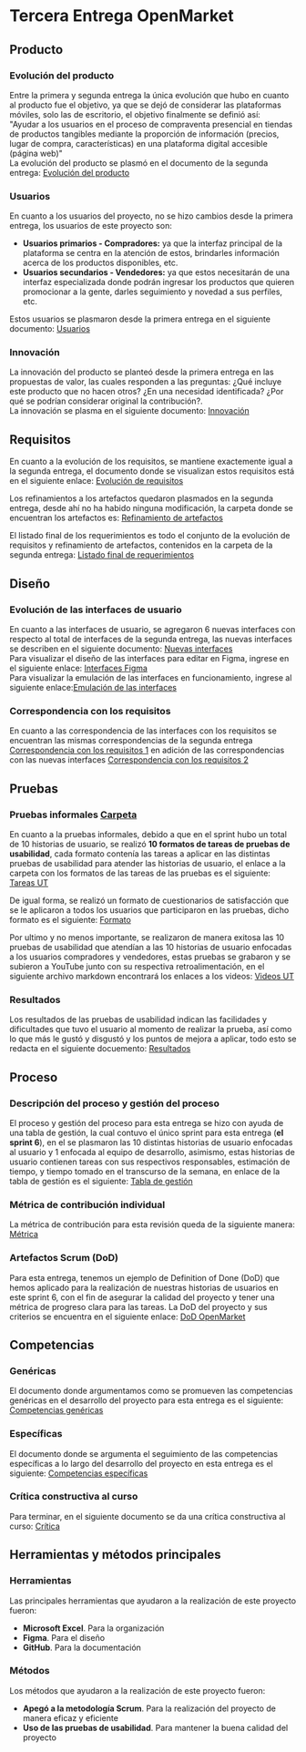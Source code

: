 # Tercera Entrega OpenMarket
## Producto
### Evolución del producto
Entre la primera y segunda entrega la única evolución que hubo en cuanto al producto fue el objetivo, ya que se dejó de considerar las plataformas móviles, solo las de escritorio, el objetivo finalmente se definió así:  
"Ayudar a los usuarios en el proceso de compraventa presencial en tiendas de productos tangibles mediante la proporción de información (precios, lugar de compra, características) en una plataforma digital accesible (página web)"  
La evolución del producto se plasmó en el documento de la segunda entrega: [Evolución del producto](https://github.com/SaidGonzalez19/OpenMarket/blob/0eddcf9d9bfb499064799eb66068511460f07b38/Evoluci%C3%B3n%20del%20producto.pdf)

### Usuarios
En cuanto a los usuarios del proyecto, no se hizo cambios desde la primera entrega, los usuarios de este proyecto son:  
- **Usuarios primarios - Compradores:** ya que la interfaz principal de la plataforma se centra en la atención de estos, brindarles información acerca de los productos disponibles, etc.
- **Usuarios secundarios - Vendedores:** ya que estos necesitarán de una interfaz especializada donde podrán ingresar los productos que quieren promocionar a la gente, darles seguimiento y novedad a sus perfiles, etc.

Estos usuarios se plasmaron desde la primera entrega en el siguiente documento: [Usuarios](https://github.com/SaidGonzalez19/OpenMarket/blob/3cd5817e47fcc5320fd4b3042caa8592d6a322f5/Producto.docx)

### Innovación
La innovación del producto se planteó desde la primera entrega en las propuestas de valor, las cuales responden a las preguntas: ¿Qué incluye este producto que no hacen otros? ¿En una necesidad identificada? ¿Por qué se podrían considerar original la contribución?.  
La innovación se plasma en el siguiente documento: [Innovación](https://github.com/SaidGonzalez19/OpenMarket/blob/4974c7d1dafea4b334a6ba72067c5a620421653d/Innovaci%C3%B3n.pdf)

## Requisitos
En cuanto a la evolución de los requisitos, se mantiene exactemente igual a la segunda entrega, el documento donde se visualizan estos requisitos está en el siguiente enlace: [Evolución de requisitos](https://github.com/SaidGonzalez19/OpenMarket/blob/0eddcf9d9bfb499064799eb66068511460f07b38/Requisitos/Evoluci%C3%B3n%20de%20requisitos.pdf)

Los refinamientos a los artefactos quedaron plasmados en la segunda entrega, desde ahí no ha habido ninguna modificación, la carpeta donde se encuentran los artefactos es: [Refinamiento de artefactos](https://github.com/SaidGonzalez19/OpenMarket/tree/0eddcf9d9bfb499064799eb66068511460f07b38/Requisitos/Refinamiento%20de%20artefactos)

El listado final de los requerimientos es todo el conjunto de la evolución de requisitos y refinamiento de artefactos, contenidos en la carpeta de la segunda entrega: [Listado final de requerimientos](https://github.com/SaidGonzalez19/OpenMarket/tree/0eddcf9d9bfb499064799eb66068511460f07b38/Requisitos)

## Diseño
### Evolución de las interfaces de usuario
En cuanto a las interfaces de usuario, se agregaron 6 nuevas interfaces con respecto al total de interfaces de la segunda entrega, las nuevas interfaces se describen en el siguiente documento: [Nuevas interfaces](https://github.com/SaidGonzalez19/OpenMarket/blob/4375936568bda23f41058229d5a1c8e99f52cc75/Dise%C3%B1o/Evoluci%C3%B3n%20de%20las%20interfaces%20de%20usuario.pdf)  
Para visualizar el diseño de las interfaces para editar en Figma, ingrese en el siguiente enlace: [Interfaces Figma](https://www.figma.com/design/URZkXiqF1xDprpB9cH3ReB/Interfaces?node-id=0-1&t=OqV9IUgnijpoECJI-1)  
Para visualizar la emulación de las interfaces en funcionamiento, ingrese al siguiente enlace:[Emulación de las interfaces](https://www.figma.com/proto/URZkXiqF1xDprpB9cH3ReB/Interfaces?node-id=1-2&node-type=canvas&t=TAlIhXIDMGdUIcXE-1&scaling=contain&content-scaling=fixed&page-id=0%3A1&starting-point-node-id=1%3A2)  

### Correspondencia con los requisitos
En cuanto a las correspondencia de las interfaces con los requisitos se encuentran las mismas correspondencias de la segunda entrega [Correspondencia con los requisitos 1](https://github.com/SaidGonzalez19/OpenMarket/blob/0eddcf9d9bfb499064799eb66068511460f07b38/Dise%C3%B1o/Correspondencia%20con%20los%20requisitos.pdf) en adición de las correspondencias con las nuevas interfaces [Correspondencia con los requisitos 2](https://github.com/SaidGonzalez19/OpenMarket/blob/4375936568bda23f41058229d5a1c8e99f52cc75/Dise%C3%B1o/Correspondencia%20con%20los%20requisitos%20NUEVAS%20INTERFACES.pdf)

## Pruebas
### Pruebas informales [Carpeta](https://github.com/SaidGonzalez19/OpenMarket/tree/489823e3305d52a03c7a64e85a0c64b503ae7ed2/Pruebas/Pruebas%20informales)
En cuanto a la pruebas informales, debido a que en el sprint hubo un total de 10 historias de usuario, se realizó **10 formatos de tareas de pruebas de usabilidad**, cada formato contenía las tareas a aplicar en las distintas pruebas de usabilidad para atender las historias de usuario, el enlace a la carpeta con los formatos de las tareas de las pruebas es el siguiente: [Tareas UT](https://github.com/SaidGonzalez19/OpenMarket/tree/489823e3305d52a03c7a64e85a0c64b503ae7ed2/Pruebas/Pruebas%20informales/Tareas%20UT)

De igual forma, se realizó un formato de cuestionarios de satisfacción que se le aplicaron a todos los usuarios que participaron en las pruebas, dicho formato es el siguiente: [Formato](https://github.com/SaidGonzalez19/OpenMarket/blob/489823e3305d52a03c7a64e85a0c64b503ae7ed2/Pruebas/Pruebas%20informales/Formato-Encuesta%20de%20satisfacci%C3%B3n%20de%20las%20pruebas%20de%20usabilidad.pdf)

Por ultimo y no menos importante, se realizaron de manera exitosa las 10 pruebas de usabilidad que atendían a las 10 historias de usuario enfocadas a los usuarios compradores y vendedores, estas pruebas se grabaron y se subieron a YouTube junto con su respectiva retroalimentación, en el siguiente archivo markdown encontrará los enlaces a los videos: [Videos UT](https://github.com/SaidGonzalez19/OpenMarket/blob/489823e3305d52a03c7a64e85a0c64b503ae7ed2/Pruebas/Pruebas%20informales/Videos%20UT.md)

### Resultados
Los resultados de las pruebas de usabilidad indican las facilidades y dificultades que tuvo el usuario al momento de realizar la prueba, así como lo que más le gustó y disgustó y los puntos de mejora a aplicar, todo esto se redacta en el siguiente docuemento: [Resultados](https://github.com/SaidGonzalez19/OpenMarket/blob/5152eff02880f084af5d591fa63c88f93394437d/Pruebas/Resultados.pdf)
## Proceso
### Descripción del proceso y gestión del proceso
El proceso y gestión del proceso para esta entrega se hizo con ayuda de una tabla de gestión, la cual contuvo el único sprint para esta entrega (**el sprint 6**), en el se plasmaron las 10 distintas historias de usuario enfocadas al usuario y 1 enfocada al equipo de desarrollo, asimismo, estas historias de usuario contienen tareas con sus respectivos responsables, estimación de tiempo, y tiempo tomado en el transcurso de la semana, en enlace de la tabla de gestión es el siguiente: [Tabla de gestión](https://alumnosuady-my.sharepoint.com/:x:/g/personal/a21201668_alumnos_uady_mx/ERBAaFBy5-VMtShH0geK7MgBUHvZ_wE4SaO4BJuSmurzpQ?e=gJUsV3)

### Métrica de contribución individual
La métrica de contribución para esta revisión queda de la siguiente manera: [Métrica](https://github.com/SaidGonzalez19/OpenMarket/blob/8bd5ee5119273c211512230f45b00f5ec6bdd2c7/M%C3%A9trica%20de%20contribuci%C3%B3n%20individual.pdf)

### Artefactos Scrum (DoD)
Para esta entrega, tenemos un ejemplo de Definition of Done (DoD) que hemos aplicado para la realización de nuestras historias de usuarios en este sprint 6, con el fin de asegurar la calidad del proyecto y tener una métrica de progreso clara para las tareas. La DoD del proyecto y sus criterios se encuentra en el siguiente enlace: [DoD OpenMarket](https://github.com/SaidGonzalez19/OpenMarket/blob/b309c3859fe7b2b26eca55eb7a6aae4c4fc73e86/Definitioin%20of%20Done%20(DoD).md)

## Competencias
### Genéricas
El documento donde argumentamos como se promueven las competencias genéricas en el desarrollo del proyecto para esta entrega es el siguiente: [Competencias genéricas](https://github.com/SaidGonzalez19/OpenMarket/blob/3350b6622cdd0202b7859c8e8e4de7a4600d8122/Competencias/Competencias%20Gen%C3%A9ricas.pdf)

### Específicas
El documento donde se argumenta el seguimiento de las competencias específicas a lo largo del desarrollo del proyecto en esta entrega es el siguiente: [Competencias específicas](https://github.com/SaidGonzalez19/OpenMarket/blob/3350b6622cdd0202b7859c8e8e4de7a4600d8122/Competencias/Competencias%20Espec%C3%ADficas.pdf)

### Crítica constructiva al curso
Para terminar, en el siguiente documento se da una crítica constructiva al curso: [Crítica](https://github.com/SaidGonzalez19/OpenMarket/blob/3350b6622cdd0202b7859c8e8e4de7a4600d8122/Competencias/Cr%C3%ADtica%20constructiva%20al%20curso.pdf)

## Herramientas y métodos principales
### Herramientas
Las principales herramientas que ayudaron a la realización de este proyecto fueron:
- **Microsoft Excel**. Para la organización
- **Figma**. Para el diseño
- **GitHub**. Para la documentación

### Métodos
Los métodos que ayudaron a la realización de este proyecto fueron:
- **Apegó a la metodología Scrum**. Para la realización del proyecto de manera eficaz y eficiente
- **Uso de las pruebas de usabilidad**. Para mantener la buena calidad del proyecto
